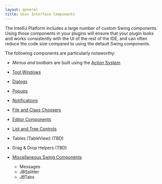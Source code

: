 ```yaml
---
layout: general
title: User Interface Components
---
```



The IntelliJ Platform includes a large number of custom Swing components. Using those components in your plugins will ensure that your plugin looks and works consistently with the UI of the rest of the IDE, and can often reduce the code size compared to using the default Swing components.

The following components are particularly noteworthy:

*  *Menus and toolbars* are built using the [Action System](general_topics/action_system.html)
*  [Tool Windows](user_interface_components/tool_windows.html)
*  [Dialogs](user_interface_components/dialog_wrapper.html)
*  [Popups](user_interface_components/popups.html)
*  [Notifications](user_interface_components/notifications.html)
*  [File and Class Choosers](user_interface_components/file_and_class_choosers.html)
*  [Editor Components](user_interface_components/editor_components.html)
*  [List and Tree Controls](user_interface_components/lists_and_trees.html)
*  Tables (TableView) (TBD)
*  Drag & Drop Helpers (TBD)
*  [Miscellaneous Swing Components](user_interface_components/misc_swing_components.html)

    *  Messages
    *  JBSplitter
    *  JBTabs

